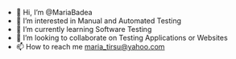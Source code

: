 - 👋 Hi, I’m @MariaBadea
- 👀 I’m interested in Manual and Automated Testing
- 🌱 I’m currently learning Software Testing
- 💞️ I’m looking to collaborate on Testing Applications or Websites
- 📫 How to reach me maria_tirsu@yahoo.com

<!---
MariaBadea/MariaBadea is a ✨ special ✨ repository because its `README.md` (this file) appears on your GitHub profile.
You can click the Preview link to take a look at your changes.
--->
